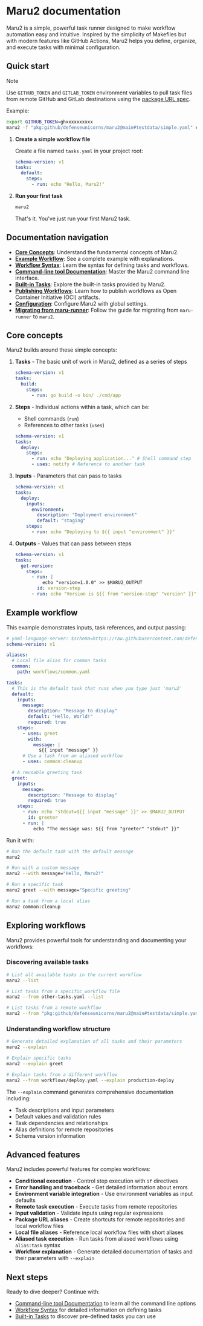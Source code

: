 # Maru2 documentation

Maru2 is a simple, powerful task runner designed to make workflow automation easy and intuitive. Inspired by the simplicity of Makefiles but with modern features like GitHub Actions, Maru2 helps you define, organize, and execute tasks with minimal configuration.

## Quick start

> [!NOTE]
> Use `GITHUB_TOKEN` and `GITLAB_TOKEN` environment variables to pull task files from remote GitHub and GitLab destinations using the [package URL spec](https://github.com/package-url/purl-spec).
>
> Example:
>
> ```sh
> export GITHUB_TOKEN=ghxxxxxxxxxx
> maru2 -f "pkg:github/defenseunicorns/maru2@main#testdata/simple.yaml" echo -w message="hello world"
> ```

1. **Create a simple workflow file**

   Create a file named `tasks.yaml` in your project root:

   ```yaml
   schema-version: v1
   tasks:
     default:
       steps:
         - run: echo "Hello, Maru2!"
   ```

2. **Run your first task**

   ```sh
   maru2
   ```

   That's it. You've just run your first Maru2 task.

## Documentation navigation

- **[Core Concepts](#core-concepts)**: Understand the fundamental concepts of Maru2.
- **[Example Workflow](#example-workflow)**: See a complete example with explanations.
- **[Workflow Syntax](syntax.md)**: Learn the syntax for defining tasks and workflows.
- **[Command-line tool Documentation](cli.md)**: Master the Maru2 command line interface.
- **[Built-in Tasks](builtins.md)**: Explore the built-in tasks provided by Maru2.
- **[Publishing Workflows](publish.md)**: Learn how to publish workflows as Open Container Initiative (OCI) artifacts.
- **[Configuration](config.md)**: Configure Maru2 with global settings.
- **[Migrating from maru-runner](maru-runner-migration.md)**: Follow the guide for migrating from `maru-runner` to `maru2`.

## Core concepts

Maru2 builds around these simple concepts:

1. **Tasks** - The basic unit of work in Maru2, defined as a series of steps

   ```yaml
   schema-version: v1
   tasks:
     build:
       steps:
         - run: go build -o bin/ ./cmd/app
   ```

2. **Steps** - Individual actions within a task, which can be:
   - Shell commands (`run`)
   - References to other tasks (`uses`)

   ```yaml
   schema-version: v1
   tasks:
     deploy:
       steps:
         - run: echo "Deploying application..." # Shell command step
         - uses: notify # Reference to another task
   ```

3. **Inputs** - Parameters that can pass to tasks

   ```yaml
   schema-version: v1
   tasks:
     deploy:
       inputs:
         environment:
           description: "Deployment environment"
           default: "staging"
       steps:
         - run: echo "Deploying to ${{ input "environment" }}"
   ```

4. **Outputs** - Values that can pass between steps

   ```yaml
   schema-version: v1
   tasks:
     get-version:
       steps:
         - run: |
             echo "version=1.0.0" >> $MARU2_OUTPUT
           id: version-step
         - run: echo "Version is ${{ from "version-step" "version" }}"
   ```

## Example workflow

This example demonstrates inputs, task references, and output passing:

```yaml
# yaml-language-server: $schema=https://raw.githubusercontent.com/defenseunicorns/maru2/main/maru2.schema.json
schema-version: v1

aliases:
  # Local file alias for common tasks
  common:
    path: workflows/common.yaml

tasks:
  # This is the default task that runs when you type just 'maru2'
  default:
    inputs:
      message:
        description: "Message to display"
        default: "Hello, World!"
        required: true
    steps:
      - uses: greet
        with:
          message: |
            ${{ input "message" }}
      # Use a task from an aliased workflow
      - uses: common:cleanup

  # A reusable greeting task
  greet:
    inputs:
      message:
        description: "Message to display"
        required: true
    steps:
      - run: echo "stdout=${{ input "message" }}" >> $MARU2_OUTPUT
        id: greeter
      - run: |
          echo "The message was: ${{ from "greeter" "stdout" }}"
```

Run it with:

```sh
# Run the default task with the default message
maru2

# Run with a custom message
maru2 --with message="Hello, Maru2!"

# Run a specific task
maru2 greet --with message="Specific greeting"

# Run a task from a local alias
maru2 common:cleanup
```

## Exploring workflows

Maru2 provides powerful tools for understanding and documenting your workflows:

### Discovering available tasks

```sh
# List all available tasks in the current workflow
maru2 --list

# List tasks from a specific workflow file
maru2 --from other-tasks.yaml --list

# List tasks from a remote workflow
maru2 --from "pkg:github/defenseunicorns/maru2@main#testdata/simple.yaml" --list
```

### Understanding workflow structure

```sh
# Generate detailed explanation of all tasks and their parameters
maru2 --explain

# Explain specific tasks
maru2 --explain greet

# Explain tasks from a different workflow
maru2 --from workflows/deploy.yaml --explain production-deploy
```

The `--explain` command generates comprehensive documentation including:

- Task descriptions and input parameters
- Default values and validation rules
- Task dependencies and relationships
- Alias definitions for remote repositories
- Schema version information

## Advanced features

Maru2 includes powerful features for complex workflows:

- **Conditional execution** - Control step execution with `if` directives
- **Error handling and traceback** - Get detailed information about errors
- **Environment variable integration** - Use environment variables as input defaults
- **Remote task execution** - Execute tasks from remote repositories
- **Input validation** - Validate inputs using regular expressions
- **Package URL aliases** - Create shortcuts for remote repositories and local workflow files
- **Local file aliases** - Reference local workflow files with short aliases
- **Aliased task execution** - Run tasks from aliased workflows using `alias:task` syntax
- **Workflow explanation** - Generate detailed documentation of tasks and their parameters with `--explain`

## Next steps

Ready to dive deeper? Continue with:

- [Command-line tool Documentation](cli.md) to learn all the command line options
- [Workflow Syntax](syntax.md) for detailed information on defining tasks
- [Built-in Tasks](builtins.md) to discover pre-defined tasks you can use

